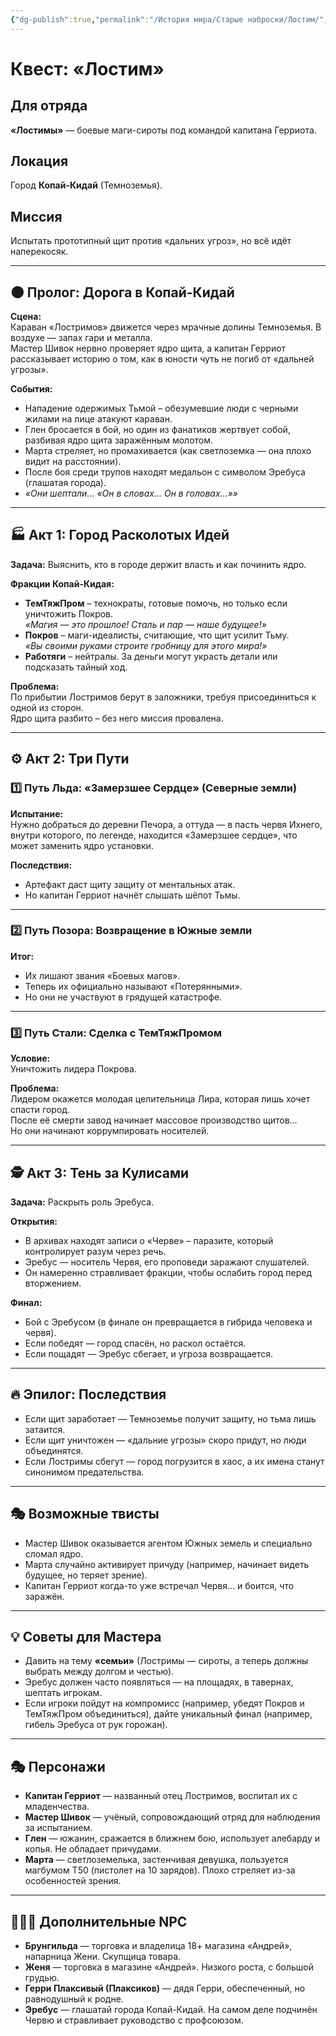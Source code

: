 ```yaml
---
{"dg-publish":true,"permalink":"/История мира/Старые наброски/Лостим/","noteIcon":"","created":"2025-09-07T13:19:34.330+03:00","updated":"2025-09-07T08:22:50.463+03:00"}
---
```


# Квест: «Лостим»

## Для отряда
**«Лостимы»** — боевые маги-сироты под командой капитана Герриота.  

## Локация
Город **Копай-Кидай** (Темноземья).  

## Миссия
Испытать прототипный щит против «дальних угроз», но всё идёт наперекосяк.  

---

## 🌑 Пролог: Дорога в Копай-Кидай
**Сцена:**  
Караван «Лостримов» движется через мрачные долины Темноземья. В воздухе — запах гари и металла.  
Мастер Шивок нервно проверяет ядро щита, а капитан Герриот рассказывает историю о том, как в юности чуть не погиб от «дальней угрозы».  

**События:**  
- Нападение одержимых Тьмой – обезумевшие люди с черными жилами на лице атакуют караван.  
- Глен бросается в бой, но один из фанатиков жертвует собой, разбивая ядро щита заражённым молотом.  
- Марта стреляет, но промахивается (как светлоземка — она плохо видит на расстоянии).  
- После боя среди трупов находят медальон с символом Эребуса (глашатая города).  
- *«Они шептали… «Он в словах… Он в головах…»»*  

---

## 🏭 Акт 1: Город Расколотых Идей
**Задача:** Выяснить, кто в городе держит власть и как починить ядро.  

**Фракции Копай-Кидая:**  
- **ТемТяжПром** – технократы, готовые помочь, но только если уничтожить Покров.  
  *«Магия — это прошлое! Сталь и пар — наше будущее!»*  
- **Покров** – маги-идеалисты, считающие, что щит усилит Тьму.  
  *«Вы своими руками строите гробницу для этого мира!»*  
- **Работяги** – нейтралы. За деньги могут украсть детали или подсказать тайный ход.  

**Проблема:**  
По прибытии Лостримов берут в заложники, требуя присоединиться к одной из сторон.  
Ядро щита разбито – без него миссия провалена.  

---

## ⚙️ Акт 2: Три Пути

### 1️⃣ Путь Льда: «Замерзшее Сердце» (Северные земли)
**Испытание:**  
Нужно добраться до деревни Печора, а оттуда — в пасть червя Ихнего, внутри которого, по легенде, находится «Замерзшее сердце», что может заменить ядро установки.  

**Последствия:**  
- Артефакт даст щиту защиту от ментальных атак.  
- Но капитан Герриот начнёт слышать шёпот Тьмы.  

---

### 2️⃣ Путь Позора: Возвращение в Южные земли
**Итог:**  
- Их лишают звания «Боевых магов».  
- Теперь их официально называют «Потерянными».  
- Но они не участвуют в грядущей катастрофе.  

---

### 3️⃣ Путь Стали: Сделка с ТемТяжПромом
**Условие:**  
Уничтожить лидера Покрова.  

**Проблема:**  
Лидером окажется молодая целительница Лира, которая лишь хочет спасти город.  
После её смерти завод начинает массовое производство щитов…  
Но они начинают коррумпировать носителей.  

---

## 🕵️ Акт 3: Тень за Кулисами
**Задача:** Раскрыть роль Эребуса.  

**Открытия:**  
- В архивах находят записи о «Черве» – паразите, который контролирует разум через речь.  
- Эребус — носитель Червя, его проповеди заражают слушателей.  
- Он намеренно стравливает фракции, чтобы ослабить город перед вторжением.  

**Финал:**  
- Бой с Эребусом (в финале он превращается в гибрида человека и червя).  
- Если победят — город спасён, но раскол остаётся.  
- Если пощадят — Эребус сбегает, и угроза возвращается.  

---

## 🔥 Эпилог: Последствия
- Если щит заработает — Темноземье получит защиту, но тьма лишь затаится.  
- Если щит уничтожен — «дальние угрозы» скоро придут, но люди объединятся.  
- Если Лостримы сбегут — город погрузится в хаос, а их имена станут синонимом предательства.  

---

## 🎭 Возможные твисты
- Мастер Шивок оказывается агентом Южных земель и специально сломал ядро.  
- Марта случайно активирует причуду (например, начинает видеть будущее, но теряет зрение).  
- Капитан Герриот когда-то уже встречал Червя… и боится, что заражён.  

---

## 💡 Советы для Мастера
- Давить на тему **«семьи»** (Лостримы — сироты, а теперь должны выбрать между долгом и честью).  
- Эребус должен часто появляться — на площадях, в тавернах, шептать игрокам.  
- Если игроки пойдут на компромисс (например, убедят Покров и ТемТяжПром объединиться), дайте уникальный финал (например, гибель Эребуса от рук горожан).  

---

## 🎭 Персонажи

- **Капитан Герриот** — названный отец Лостримов, воспитал их с младенчества.  
- **Мастер Шивок** — учёный, сопровождающий отряд для наблюдения за испытанием.  
- **Глен** — южанин, сражается в ближнем бою, использует алебарду и копья. Не обладает причудами.  
- **Марта** — светлоземелька, застенчивая девушка, пользуется магбумом Т50 (пистолет на 10 зарядов). Плохо стреляет из-за особенностей зрения.  

---

## 🧑‍🤝‍🧑 Дополнительные NPC
- **Брунгильда** — торговка и владелица 18+ магазина «Андрей», напарница Жени. Скупщица товара.  
- **Женя** — торговка в магазине «Андрей». Низкого роста, с большой грудью.  
- **Герри Плаксивый (Плаксиков)** — дядя Герри, обеспеченный, но равнодушный к родне.  
- **Эребус** — глашатай города Копай-Кидай. На самом деле подчинён Червю и стравливает руководство с профсоюзом.  
